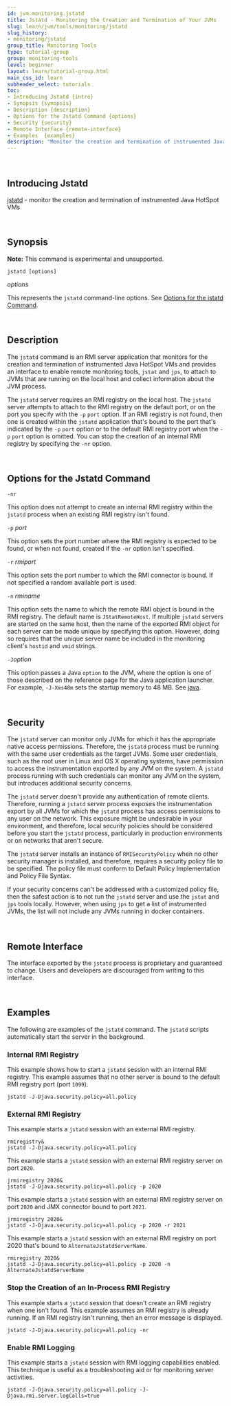 ```yaml
---
id: jvm.monitoring.jstatd
title: Jstatd - Monitoring the Creation and Termination of Your JVMs
slug: learn/jvm/tools/monitoring/jstatd
slug_history:
- monitoring/jstatd
group_title: Monitoring Tools
type: tutorial-group
group: monitoring-tools
level: beginner
layout: learn/tutorial-group.html
main_css_id: learn
subheader_select: tutorials
toc:
- Introducing Jstatd {intro}
- Synopsis {synopsis}
- Description {description}
- Options for the Jstatd Command {options}
- Security {security}
- Remote Interface {remote-interface}
- Examples  {examples}
description: "Monitor the creation and termination of instrumented Java HotSpot VMs."
---
```



<a id="intro">&nbsp;</a>
## Introducing Jstatd
[jstatd](doc:jstatd) - monitor the creation and termination of instrumented Java HotSpot VMs

<a id="synopsis">&nbsp;</a>
## Synopsis

**Note:** This command is experimental and unsupported.

```shell
jstatd [options]
```

_options_

This represents the `jstatd` command-line options. See [Options for the jstatd Command](#options-for-the-jstatd-command).

<a id="description">&nbsp;</a>
## Description

The `jstatd` command is an RMI server application that monitors for the creation and termination of instrumented Java HotSpot VMs and provides an interface to enable remote monitoring tools, `jstat` and `jps`, to attach to JVMs that are running on the local host and collect information about the JVM process.

The `jstatd` server requires an RMI registry on the local host. The `jstatd` server attempts to attach to the RMI registry on the default port, or on the port you specify with the `-p` `port` option. If an RMI registry is not found, then one is created within the `jstatd` application that's bound to the port that's indicated by the `-p` `port` option or to the default RMI registry port when the `-p` `port` option is omitted. You can stop the creation of an internal RMI registry by specifying the `-nr` option.

<a id="options">&nbsp;</a>
## Options for the Jstatd Command

`-nr`

This option does not attempt to create an internal RMI registry within the `jstatd` process when an existing RMI registry isn't found.

`-p` _port_

This option sets the port number where the RMI registry is expected to be found, or when not found, created if the `-nr` option isn't specified.

`-r` _rmiport_

This option sets the port number to which the RMI connector is bound. If not specified a random available port is used.

`-n` _rminame_

This option sets the name to which the remote RMI object is bound in the RMI registry. The default name is `JStatRemoteHost`. If multiple `jstatd` servers are started on the same host, then the name of the exported RMI object for each server can be made unique by specifying this option. However, doing so requires that the unique server name be included in the monitoring client's `hostid` and `vmid` strings.

`-J`_option_

This option passes a Java `option` to the JVM, where the option is one of those described on the reference page for the Java application launcher. For example, `-J-Xms48m` sets the startup memory to 48 MB. See [java](id:jvm.core_tools.java).

<a id="security">&nbsp;</a>
## Security

The `jstatd` server can monitor only JVMs for which it has the appropriate native access permissions. Therefore, the `jstatd` process must be running with the same user credentials as the target JVMs.
Some user credentials, such as the root user in Linux and OS X operating systems, have permission to access the instrumentation exported by any JVM on the system.
A `jstatd` process running with such credentials can monitor any JVM on the system, but introduces additional security concerns.

The `jstatd` server doesn't provide any authentication of remote clients.
Therefore, running a `jstatd` server process exposes the instrumentation export by all JVMs for which the `jstatd` process has access permissions to any user on the network.
This exposure might be undesirable in your environment, and therefore, local security policies should be considered before you start the `jstatd` process, particularly
in production environments or on networks that aren't secure.

The `jstatd` server installs an instance of `RMISecurityPolicy` when no other security manager is installed, and therefore, requires a security policy file to be specified.
The policy file must conform to Default Policy Implementation and Policy File Syntax.

If your security concerns can't be addressed with a customized policy file, then the safest action is to not run the `jstatd` server and use the `jstat` and `jps` tools locally.
However, when using `jps` to get a list of instrumented JVMs, the list will not include any JVMs running in docker containers.

<a id="remote-interface">&nbsp;</a>
## Remote Interface

The interface exported by the `jstatd` process is proprietary and guaranteed to change. Users and developers are discouraged from writing to this interface.

<a id="examples">&nbsp;</a>
## Examples

The following are examples of the `jstatd` command. The `jstatd` scripts automatically start the server in the background.

### Internal RMI Registry

This example shows how to start a `jstatd` session with an internal RMI registry. This example assumes that no other server is bound to the default RMI registry port (port `1099`).
```shell
jstatd -J-Djava.security.policy=all.policy
```

### External RMI Registry

This example starts a `jstatd` session with an external RMI registry.
```shell
rmiregistry&
jstatd -J-Djava.security.policy=all.policy
```

This example starts a `jstatd` session with an external RMI registry server on port `2020`.
```shell
jrmiregistry 2020&
jstatd -J-Djava.security.policy=all.policy -p 2020
```

This example starts a `jstatd` session with an external RMI registry server on port `2020` and JMX connector bound to port `2021`.
```shell
jrmiregistry 2020&
jstatd -J-Djava.security.policy=all.policy -p 2020 -r 2021
```

This example starts a `jstatd` session with an external RMI registry on port 2020 that's bound to `AlternateJstatdServerName`.
```shell
rmiregistry 2020&
jstatd -J-Djava.security.policy=all.policy -p 2020 -n AlternateJstatdServerName
```

### Stop the Creation of an In-Process RMI Registry

This example starts a `jstatd` session that doesn't create an RMI registry when one isn't found. This example assumes an RMI registry is already running. If an RMI registry isn't running, then an error message is displayed.
```shell
jstatd -J-Djava.security.policy=all.policy -nr
```

### Enable RMI Logging

This example starts a `jstatd` session with RMI logging capabilities enabled. This technique is useful as a troubleshooting aid or for monitoring server activities.
```shell
jstatd -J-Djava.security.policy=all.policy -J-Djava.rmi.server.logCalls=true
```

